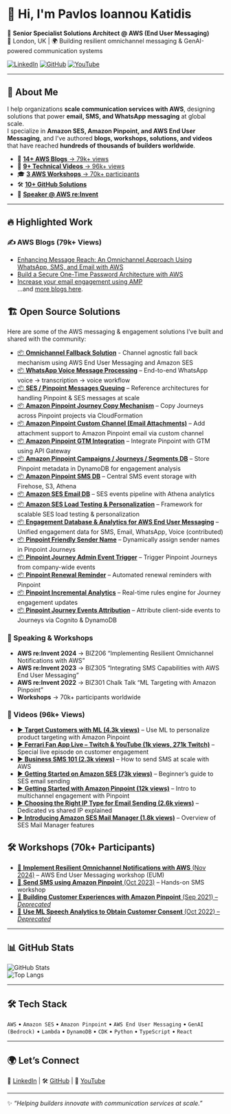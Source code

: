 # 👋 Hi, I'm Pavlos Ioannou Katidis

🚀 **Senior Specialist Solutions Architect @ AWS (End User Messaging)**  
📍 London, UK | 🌍 Building resilient omnichannel messaging & GenAI-powered communication systems  

[![LinkedIn](https://img.shields.io/badge/LinkedIn-Connect-blue?style=for-the-badge&logo=linkedin)](https://www.linkedin.com/in/pavlos-ioannou-katidis/) 
[![GitHub](https://img.shields.io/badge/GitHub-Follow-black?style=for-the-badge&logo=github)](https://github.com/Pioank) 
[![YouTube](https://img.shields.io/badge/YouTube-Watch-red?style=for-the-badge&logo=youtube)](https://www.youtube.com/results?search_query=amazon+ses+pinpoint+pavlos)

---

## 🌟 About Me

I help organizations **scale communication services with AWS**, designing solutions that power **email, SMS, and WhatsApp messaging** at global scale.  
I specialize in **Amazon SES, Amazon Pinpoint, and AWS End User Messaging**, and I’ve authored **blogs, workshops, solutions, and videos** that have reached **hundreds of thousands of builders worldwide**.  

- 📝 [**14+ AWS Blogs** → 79k+ views](#-aws-blogs-79k-views)  
- 🎥 [**9+ Technical Videos** → 96k+ views](#-videos-96k-views)  
- 🎓 [**3 AWS Workshops** → 70k+ participants](#-workshops-70k-participants)  
- 🛠️ [**10+ GitHub Solutions**](#-open-source-solutions)  
- 🎤 [**Speaker @ AWS re:Invent**](#-speaking--workshops)    

---

## 🔥 Highlighted Work

### ✍️ AWS Blogs (79k+ Views)
- [Enhancing Message Reach: An Omnichannel Approach Using WhatsApp, SMS, and Email with AWS](https://aws.amazon.com/blogs/messaging-and-targeting/enhancing-message-reach-an-omnichannel-approach-using-whatsapp-sms-and-email-with-aws/)  
- [Build a Secure One-Time Password Architecture with AWS](https://aws.amazon.com/blogs/messaging-and-targeting/build-a-secure-one-time-password-architecture-with-aws/)  
- [Increase your email engagement using AMP](https://aws.amazon.com/blogs/messaging-and-targeting/increase-your-email-engagement-using-amp/)  
…and [more blogs here](https://aws.amazon.com/blogs/messaging-and-targeting/author/pavlosik/).

## 🏗️ Open Source Solutions

Here are some of the AWS messaging & engagement solutions I’ve built and shared with the community:

- [📦 **Omnichannel Fallback Solution**](https://github.com/aws-samples/omnichannel-fallback-messaging) - Channel agnostic fall back mechanism using AWS End User Messaging and Amazon SES
- [📦 **WhatsApp Voice Message Processing**](https://github.com/Pioank/aws-eum-whatsapp-voice-to-voice-messaging) – End-to-end WhatsApp voice → transcription → voice workflow
- [📦 **SES / Pinpoint Messages Queuing**](https://github.com/Pioank/communication-developer-services-reference-architectures) – Reference architectures for handling Pinpoint & SES messages at scale
- [📦 **Amazon Pinpoint Journey Copy Mechanism**](https://github.com/Pioank/pinpoint-journey-copy-mechanism) – Copy Journeys across Pinpoint projects via CloudFormation
- [📦 **Amazon Pinpoint Custom Channel (Email Attachments)**](https://github.com/Pioank/pinpoint-custom-channel-email-attachments) – Add attachment support to Amazon Pinpoint email via custom channel
- [📦 **Amazon Pinpoint GTM Integration**](https://github.com/Pioank/pinpoint-gtm-connector) – Integrate Pinpoint with GTM using API Gateway
- [📦 **Amazon Pinpoint Campaigns / Journeys / Segments DB**](https://github.com/Pioank/pinpoint-resources-metadata-db) – Store Pinpoint metadata in DynamoDB for engagement analysis
- [📦 **Amazon Pinpoint SMS DB**](https://github.com/Pioank/aws-eum-sms-db) – Central SMS event storage with Firehose, S3, Athena
- [📦 **Amazon SES Email DB**](https://github.com/Pioank/ses-event-db) – SES events pipeline with Athena analytics
- [📦 **Amazon SES Load Testing & Personalization**](https://github.com/Pioank/load-testing-sample-amazon-ses) – Framework for scalable SES load testing & personalization
- [📦 **Engagement Database & Analytics for AWS End User Messaging**](https://github.com/Pioank/Engagement-Database-And-Analytics-Sample-For-End-User-Messaging-And-SES) – Unified engagement data for SMS, Email, WhatsApp, Voice (contributed)
- [📦 **Pinpoint Friendly Sender Name**](https://github.com/Pioank/pinpoint-friendly-sender-name) – Dynamically assign sender names in Pinpoint Journeys
- [📦 **Pinpoint Journey Admin Event Trigger**](https://github.com/Pioank/pinpoint-journeys-adminevent-trigger) – Trigger Pinpoint Journeys from company-wide events
- [📦 **Pinpoint Renewal Reminder**](https://github.com/Pioank/pinpoint-renewal-reminder) – Automated renewal reminders with Pinpoint
- [📦 **Pinpoint Incremental Analytics**](https://github.com/Pioank/pinpoint-incremental-analytics) – Real-time rules engine for Journey engagement updates
- [📦 **Pinpoint Journey Events Attribution**](https://github.com/Pioank/pinpoint-journey-events-attribution) – Attribute client-side events to Journeys via Cognito & DynamoDB

### 🎤 Speaking & Workshops
- **AWS re:Invent 2024** → BIZ206 “Implementing Resilient Omnichannel Notifications with AWS”  
- **AWS re:Invent 2023** → BIZ305 “Integrating SMS Capabilities with AWS End User Messaging”  
- **AWS re:Invent 2022** → BIZ301 Chalk Talk “ML Targeting with Amazon Pinpoint”  
- **Workshops** → 70k+ participants worldwide  

### 🎥 Videos (96k+ Views)

- [▶️ **Target Customers with ML (4.3k views)**](https://www.youtube.com/watch?v=Fy9_Narfpf0&t=9s) – Use ML to personalize product targeting with Amazon Pinpoint  
- [▶️ **Ferrari Fan App Live – Twitch & YouTube (1k views, 271k Twitch)**](https://www.youtube.com/watch?v=-YP_cdKK6ME) – Special live episode on customer engagement  
- [▶️ **Business SMS 101 (2.3k views)**](https://www.youtube.com/watch?v=SB_HI2-G5r4) – How to send SMS at scale with AWS  
- [▶️ **Getting Started on Amazon SES (73k views)**](https://www.youtube.com/watch?v=4pHhz6YL45I) – Beginner’s guide to SES email sending  
- [▶️ **Getting Started with Amazon Pinpoint (12k views)**](https://www.youtube.com/watch?v=Mj-L6ziiBsw) – Intro to multichannel engagement with Pinpoint  
- [▶️ **Choosing the Right IP Type for Email Sending (2.6k views)**](https://www.youtube.com/watch?v=-zs0-bKvkTo) – Dedicated vs shared IP explained  
- [▶️ **Introducing Amazon SES Mail Manager (1.8k views)**](https://www.youtube.com/watch?v=WWNMk08fhN8) – Overview of SES Mail Manager features  

## 🛠️ Workshops (70k+ Participants)

- [📝 **Implement Resilient Omnichannel Notifications with AWS** (Nov 2024)](https://catalog.workshops.aws/omnichannel-fallback-messaging/en-US) – AWS End User Messaging workshop (EUM)  
- [📝 **Send SMS using Amazon Pinpoint** (Oct 2023)](https://catalog.workshops.aws/build-sms-program/en-US) – Hands-on SMS workshop  
- [📝 **Building Customer Experiences with Amazon Pinpoint** (Sep 2021) – *Deprecated*](https://catalog.workshops.aws/amazon-pinpoint-customer-experience)  
- [📝 **Use ML Speech Analytics to Obtain Customer Consent** (Oct 2022) – *Deprecated*](https://catalog.workshops.aws/amazon-connect-pinpoint-customer-consent/en-US)  

---

## 📊 GitHub Stats

![GitHub Stats](https://github-readme-stats.vercel.app/api?username=Pioank&show_icons=true&theme=tokyonight)  
![Top Langs](https://github-readme-stats.vercel.app/api/top-langs/?username=Pioank&layout=compact&hide=html,css&langs_count=8&size_weight=0.5&count_weight=0.5&theme=tokyonight&cache_seconds=1800)

---

## 🛠️ Tech Stack

`AWS` • `Amazon SES` • `Amazon Pinpoint` • `AWS End User Messaging` • `GenAI (Bedrock)` • `Lambda` • `DynamoDB` • `CDK` • `Python` • `TypeScript` • `React`

---

## 🌍 Let’s Connect
💼 [LinkedIn](https://www.linkedin.com/in/pavlos-ioannou-katidis/) | 🛠️ [GitHub](https://github.com/Pioank) | 🎥 [YouTube](https://www.youtube.com/results?search_query=amazon+ses+pinpoint+pavlos)

---
✨ _“Helping builders innovate with communication services at scale.”_
